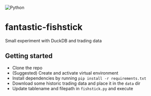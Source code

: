 ![Python](https://img.shields.io/badge/Python-3776AB?style=for-the-badge&logo=python&logoColor=white)

# fantastic-fishstick

Small experiment with DuckDB and trading data

## Getting started 

- Clone the repo
- (Suggested) Create and activate virtual environment
- Install dependencies by running `pip install -r requirements.txt`
- Download some historic trading data and place it in the `data` dir 
- Update tablename and filepath in `fishstick.py` and execute 
